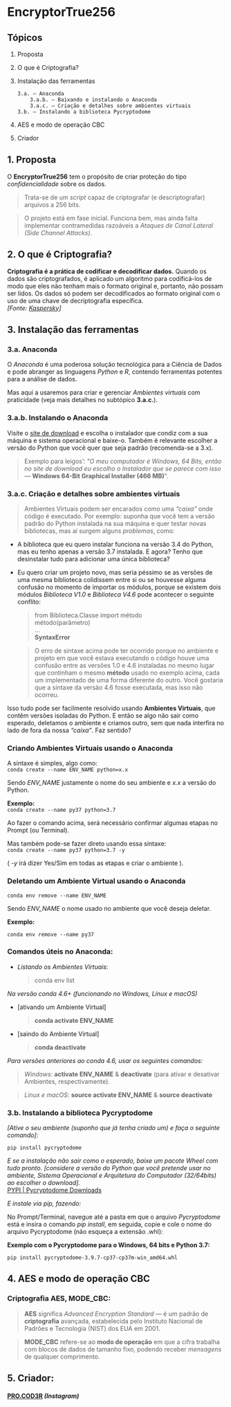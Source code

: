 <!DOCTYPE html>
<html>

<head>
  <meta charset="utf-8">
  <meta name="viewport" content="width=device-width, initial-scale=1.0">
  <link rel="stylesheet" href="https://stackedit.io/style.css" />
</head>

<body class="stackedit">
  <div class="stackedit__html"><h1 id="encryptortrue256">EncryptorTrue256</h1>
<h2 id="tópicos">Tópicos</h2>
<ol>
<li>
<p>Proposta</p>
</li>
<li>
<p>O que é Criptografia?</p>
</li>
<li>
<p>Instalação das ferramentas</p>
<pre><code>3.a. — Anaconda
    3.a.b. — Baixando e instalando o Anaconda
    3.a.c. — Criação e detalhes sobre ambientes virtuais
3.b. — Instalando a biblioteca Pycryptodome
</code></pre>
</li>
<li>
<p>AES e modo de operação CBC</p>
</li>
<li>
<p>Criador</p>
</li>
</ol>
<h2 id="proposta">1. Proposta</h2>
<p>O <strong>EncryptorTrue256</strong> tem o propósito de criar proteção do tipo <em>confidencialidade</em> sobre os dados.</p>
<blockquote>
<p>Trata-se de um <em>script</em> capaz de criptografar (e descriptografar) arquivos a 256 bits.</p>
</blockquote>
<blockquote>
<p>O projeto está em fase inicial. Funciona bem, mas ainda falta implementar contramedidas razoáveis a <em>Ataques de Canal Lateral (Side Channel Attacks)</em>.</p>
</blockquote>
<h2 id="o-que-é-criptografia">2. O que é Criptografia?</h2>
<p><strong>Criptografia é a prática de codificar e decodificar dados.</strong> Quando os dados são criptografados, é aplicado um algoritmo para codificá-los de modo que eles não tenham mais o formato original e, portanto, não possam ser lidos. Os dados só podem ser decodificados ao formato original com o uso de uma chave de decriptografia específica.<br>
<em>[Fonte: <a href="https://www.kaspersky.com.br/resource-center/definitions/encryption">Kaspersky</a>]</em></p>
<h2 id="instalação-das-ferramentas">3. Instalação das ferramentas</h2>
<h3 id="a.-anaconda">3.a. Anaconda</h3>
<p>O <em>Anaconda</em> é uma poderosa solução tecnológica para a Ciência de Dados e pode abranger as linguagens <em>Python</em> e <em>R</em>, contendo ferramentas potentes para a análise de dados.</p>
<p>Mas aqui a usaremos para criar e gerenciar <em>Ambientes virtuais</em> com praticidade (veja mais detalhes no subtópico <strong>3.a.c.</strong>).</p>
<h3 id="a.b.-instalando-o-anaconda">3.a.b. Instalando o Anaconda</h3>
<p>Visite o <a href="https://www.anaconda.com/products/individual#Downloads">site de download</a> e escolha o instalador que condiz com a sua máquina e sistema operacional e baixe-o. Também é relevante escolher a  versão do Python que você quer que seja padrão (recomenda-se a 3.x).</p>
<blockquote>
<p>Exemplo para leigos’: <em>"O meu computador é Windows, 64 Bits, então no site de download eu escolho o Instalador que se parece com isso</em> — <strong>Windows 64-Bit Graphical Installer (466 MB)</strong>".</p>
</blockquote>
<h3 id="a.c.-criação-e-detalhes-sobre-ambientes-virtuais">3.a.c. Criação e detalhes sobre ambientes virtuais</h3>
<blockquote>
<p>Ambientes Virtuais podem ser encarados como uma <em>“caixa”</em> onde código é executado. Por exemplo: suponha que você tem a versão padrão do Python instalada na sua máquina e quer testar novas bibliotecas, mas aí surgem alguns <em>problemas</em>, como:</p>
</blockquote>
<ul>
<li>
<p>A biblioteca que eu quero instalar funciona na versão 3.4 do Python, mas eu tenho apenas a versão 3.7 instalada. E agora? Tenho que desinstalar tudo para adicionar uma única biblioteca?</p>
</li>
<li>
<p>Eu quero criar um projeto novo, mas seria péssimo se as versões de uma mesma biblioteca colidissem entre si ou se houvesse alguma confusão no momento de importar os módulos, porque se existem dois módulos <em>Biblioteca V1.0</em> e <em>Biblioteca V4.6</em> pode acontecer o seguinte conflito:</p>
<blockquote>
<p>from Biblioteca.Classe import método<br>
método(parâmetro)<br>
…<br>
<strong>SyntaxError</strong></p>
</blockquote>
<blockquote>
<p>O erro de sintaxe acima pode ter ocorrido porque no ambiente e projeto em que você estava executando o código houve uma confusão entre as versões 1.0 e 4.6 instaladas no mesmo lugar que continham o mesmo <strong>método</strong> usado no exemplo acima, cada um implementado de uma forma diferente do outro. Você gostaria que a sintaxe da versão 4.6 fosse executada, mas isso não ocorreu.</p>
</blockquote>
</li>
</ul>
<p>Isso tudo pode ser facilmente resolvido usando <strong>Ambientes Virtuais</strong>, que contêm versões isoladas do Python. E então se algo não sair como esperado, deletamos o ambiente e criamos outro, sem que nada interfira no lado de fora da nossa <em>“caixa”</em>. Faz sentido?</p>
<h3 id="criando-ambientes-virtuais-usando-o-anaconda">Criando Ambientes Virtuais usando o Anaconda</h3>
<p>A sintaxe é simples, algo como:<br>
<code>conda create --name ENV_NAME python=x.x</code></p>
<p>Sendo <em>ENV_NAME</em> justamente o nome do seu ambiente e <em>x.x</em> a versão do Python.</p>
<p><strong>Exemplo:</strong><br>
<code>conda create --name py37 python=3.7</code></p>
<p>Ao fazer o comando acima, será necessário confirmar algumas etapas no Prompt (ou Terminal).</p>
<p>Mas também pode-se fazer direto usando essa sintaxe:<br>
<code>conda create --name py37 python=3.7 -y</code></p>
<p>( <em>-y</em> irá dizer Yes/Sim em todas as etapas e criar o ambiente ).</p>
<h3 id="deletando-um-ambiente-virtual-usando-o-anaconda">Deletando um Ambiente Virtual usando o Anaconda</h3>
<p><code>conda env remove --name ENV_NAME</code></p>
<p>Sendo <em>ENV_NAME</em> o nome usado no ambiente que você deseja deletar.</p>
<p><strong>Exemplo:</strong></p>
<p><code>conda env remove --name py37</code></p>
<h3 id="comandos-úteis-no-anaconda">Comandos úteis no Anaconda:</h3>
<ul>
<li><em>Listando os Ambientes Virtuais</em>:
<blockquote>
<p>conda env list</p>
</blockquote>
</li>
</ul>
<p><em>Na versão conda 4.6+ (funcionando no Windows, Linux e macOS)</em></p>
<ul>
<li>
<p>[ativando um Ambiente Virtual]</p>
<blockquote>
<p><strong>conda activate ENV_NAME</strong></p>
</blockquote>
</li>
<li>
<p>[saindo do Ambiente Virtual]</p>
<blockquote>
<p><strong>conda deactivate</strong></p>
</blockquote>
</li>
</ul>
<p><em>Para versões anteriores ao conda 4.6, usar os seguintes comandos:</em></p>
<blockquote>
<p><em>Windows</em>: <strong>activate ENV_NAME</strong> &amp; <strong>deactivate</strong> (para ativar e desativar Ambientes, respectivamente).</p>
</blockquote>
<blockquote>
<p><em>Linux e macOS</em>: <strong>source activate ENV_NAME</strong> &amp; <strong>source deactivate</strong></p>
</blockquote>
<h3 id="b.-instalando-a-biblioteca-pycryptodome">3.b. Instalando a biblioteca Pycryptodome</h3>
<p><em>[Ative o seu ambiente (suponho que já tenha criado um) e faça o seguinte comando]</em>:</p>
<p><code>pip install pycryptodome</code></p>
<p><em>E se a instalação não sair como o esperado, baixe um pacote Wheel com tudo pronto. [considere a versão do Python que você pretende usar no ambiente, Sistema Operacional e Arquitetura do Computador (32/64bits) ao escolher o download].</em><br>
<a href="https://pypi.org/project/pycryptodome/#files">PYPI | Pycryptodome Downloads</a></p>
<p><em>E instale via pip, fazendo:</em></p>
<p>No Prompt/Terminal, navegue até a pasta em que o arquivo <em>Pycryptodome</em> está e insira o comando <em>pip install</em>, em seguida, copie e cole o nome do arquivo Pycryptodome (não esqueça a extensão .whl):</p>
<p><strong>Exemplo com o Pycryptodome para o Windows, 64 bits e Python 3.7:</strong></p>
<p><code>pip install pycryptodome-3.9.7-cp37-cp37m-win_amd64.whl</code></p>
<h2 id="aes-e-modo-de-operação-cbc">4. AES e modo de operação CBC</h2>
<h3 id="criptografia-aes-mode_cbc">Criptografia AES, MODE_CBC:</h3>
<blockquote>
<p><strong>AES</strong> significa <em>Advanced Encryption Standard</em> — é um padrão de <strong>criptografia</strong> avançada, estabelecida pelo Instituto Nacional de Padrões e Tecnologia (NIST) dos EUA em 2001.</p>
</blockquote>
<blockquote>
<p><strong>MODE_CBC</strong> refere-se ao <strong>modo de operação</strong> em que a cifra trabalha com blocos de dados de tamanho fixo, podendo receber <em>mensagens</em> de qualquer comprimento.</p>
</blockquote>
<h2 id="criador">5. Criador:</h2>
<h4 id="pro.cod3r-instagram"><a href="https://instagram.com/pro.cod3r">PRO.COD3R</a> <em>(Instagram)</em></h4>
</div>
</body>

</html>
